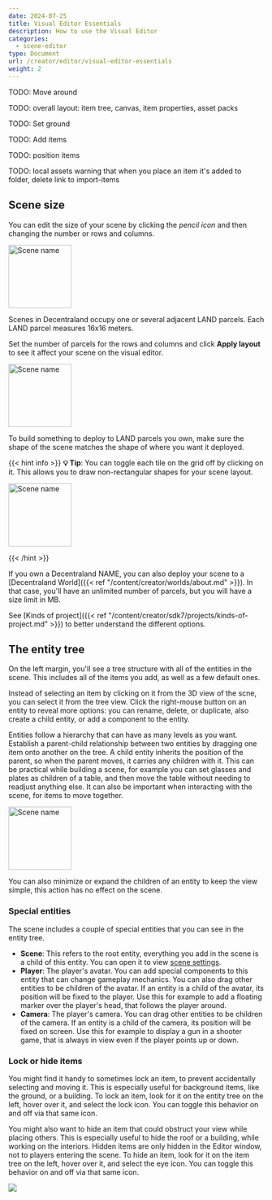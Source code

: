 ```yaml
---
date: 2024-07-25
title: Visual Editor Essentials
description: How to use the Visual Editor
categories:
  - scene-editor
type: Document
url: /creator/editor/visual-editor-essentials
weight: 2
---
```


TODO: Move around

TODO: overall layout: item tree, canvas, item properties, asset packs

TODO: Set ground

TODO: Add items

TODO: position items

TODO: local assets
warning that when you place an item it's added to folder, delete
link to import-items

## Scene size

You can edit the size of your scene by clicking the _pencil icon_ and then changing the number or rows and columns.

<img src="/images/editor/pencil-icon.png" alt="Scene name" width="124"/>

Scenes in Decentraland occupy one or several adjacent LAND parcels. Each LAND parcel measures 16x16 meters.

Set the number of parcels for the rows and columns and click **Apply layout** to see it affect your scene on the visual editor.

<img src="/images/editor/scene-layout.png" alt="Scene name" width="124"/>

To build something to deploy to LAND parcels you own, make sure the shape of the scene matches the shape of where you want it deployed.

{{< hint info >}}
**💡 Tip**: You can toggle each tile on the grid off by clicking on it. This allows you to draw non-rectangular shapes for your scene layout.

<img src="/images/editor/non-rectangular.png" alt="Scene name" width="124"/>

{{< /hint >}}

If you own a Decentraland NAME, you can also deploy your scene to a [Decentraland World]({{< ref "/content/creator/worlds/about.md" >}}). In that case, you'll have an unlimited number of parcels, but you will have a size limit in MB.

See [Kinds of project]({{< ref "/content/creator/sdk7/projects/kinds-of-project.md" >}}) to better understand the different options.

## The entity tree

On the left margin, you'll see a tree structure with all of the entities in the scene. This includes all of the items you add, as well as a few default ones.

Instead of selecting an item by clicking on it from the 3D view of the scne, you can select it from the tree view. Click the right-mouse button on an entity to reveal more options: you can rename, delete, or duplicate, also create a child entity, or add a component to the entity.

Entities follow a hierarchy that can have as many levels as you want. Establish a parent-child relationship between two entities by dragging one item onto another on the tree. A child entity inherits the position of the parent, so when the parent moves, it carries any children with it. This can be practical while building a scene, for example you can set glasses and plates as children of a table, and then move the table without needing to readjust anything else. It can also be important when interacting with the scene, for items to move together.

<img src="/images/editor/item-hierarchy.png" alt="Scene name" width="124"/>

You can also minimize or expand the children of an entity to keep the view simple, this action has no effect on the scene.

### Special entities

The scene includes a couple of special entities that you can see in the entity tree.

- **Scene**: This refers to the root entity, everything you add in the scene is a child of this entity. You can open it to view [scene settings](#scene-settings).
- **Player**: The player's avatar. You can add special components to this entity that can change gameplay mechanics. You can also drag other entities to be children of the avatar. If an entity is a child of the avatar, its position will be fixed to the player. Use this for example to add a floating marker over the player's head, that follows the player around.
- **Camera**: The player's camera. You can drag other entities to be children of the camera. If an entity is a child of the camera, its position will be fixed on screen. Use this for example to display a gun in a shooter game, that is always in view even if the player points up or down.

### Lock or hide items

You might find it handy to sometimes lock an item, to prevent accidentally selecting and moving it. This is especially useful for background items, like the ground, or a building. To lock an item, look for it on the entity tree on the left, hover over it, and select the lock icon. You can toggle this behavior on and off via that same icon.

You might also want to hide an item that could obstruct your view while placing others. This is especially useful to hide the roof or a building, while working on the interiors. Hidden items are only hidden in the Editor window, not to players entering the scene. To hide an item, look for it on the item tree on the left, hover over it, and select the eye icon. You can toggle this behavior on and off via that same icon.

![](/images/editor/hide-lock-item.png)

